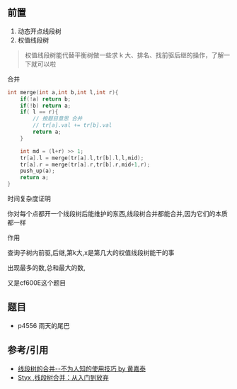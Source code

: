 ## 前置

1. 动态开点线段树
1. 权值线段树

> 权值线段树能代替平衡树做一些求 k 大、排名、找前驱后继的操作，了解一下就可以啦


合并

```c
int merge(int a,int b,int l,int r){
    if(!a) return b;
    if(!b) return a;
    if( l == r){
        // 按题目意思 合并
        // tr[a].val += tr[b].val
        return a;
    }

    int md = (l+r) >> 1;
    tr[a].l = merge(tr[a].l,tr[b].l,l,mid);
    tr[a].r = merge(tr[a].r,tr[b].r,mid+1,r);
    push_up(a);
    return a;
}
```
时间复杂度证明

你对每个点都开一个线段树后能维护的东西,线段树合并都能合并,因为它们的本质都一样

作用

查询子树内前驱,后继,第k大,x是第几大的权值线段树能干的事

出现最多的数,总和最大的数,

又是cf600E这个题目

## 题目

 - p4556 雨天的尾巴

## 参考/引用

 - [线段树的合并--不为人知的使用技巧 by 黄嘉泰](https://wenku.baidu.com/view/88f4e134e518964bcf847c95.html)
 - [Styx ,线段树合并：从入门到放弃](https://www.luogu.com.cn/blog/styx-ferryman/xian-duan-shu-ge-bing-zong-ru-men-dao-fang-qi?tdsourcetag=s_pcqq_aiomsg)
